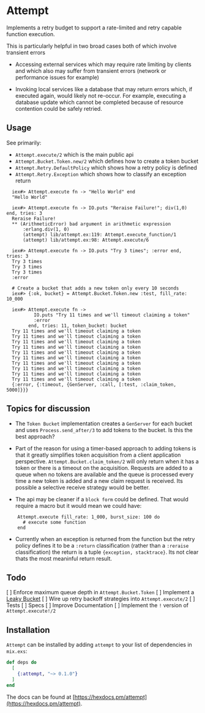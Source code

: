 # Attempt

Implements a retry budget to support a rate-limited and retry capable function
execution.

This is particularly helpful in two broad cases both of which involve
transient errors

* Accessing external services which may require rate limiting by clients and which also may suffer from transient errors (network or performance issues for example)

* Invoking local services like a database that may return errors which, if executed again, would likely not re-occur.  For example, executing a database update which cannot be completed because of resource contention could be safely retried.

## Usage

See primarily:

* `Attempt.execute/2` which is the main public api
* `Attempt.Bucket.Token.new/2` which defines how to create a token bucket
* `Attempt.Retry.DefaultPolicy` which shows how a retry policy is defined
* `Attempt.Retry.Exception` which shows how to classify an exception return

```
  iex#> Attempt.execute fn -> "Hello World" end
  "Hello World"

  iex#> Attempt.execute fn -> IO.puts "Reraise Failure!"; div(1,0) end, tries: 3
  Reraise Failure!
  ** (ArithmeticError) bad argument in arithmetic expression
      :erlang.div(1, 0)
      (attempt) lib/attempt.ex:119: Attempt.execute_function/1
      (attempt) lib/attempt.ex:98: Attempt.execute/6

  iex#> Attempt.execute fn -> IO.puts "Try 3 times"; :error end, tries: 3
  Try 3 times
  Try 3 times
  Try 3 times
  :error

  # Create a bucket that adds a new token only every 10 seconds
  iex#> {:ok, bucket} = Attempt.Bucket.Token.new :test, fill_rate: 10_000

  iex#> Attempt.execute fn ->
          IO.puts "Try 11 times and we'll timeout claiming a token"
          :error
        end, tries: 11, token_bucket: bucket
  Try 11 times and we'll timeout claiming a token
  Try 11 times and we'll timeout claiming a token
  Try 11 times and we'll timeout claiming a token
  Try 11 times and we'll timeout claiming a token
  Try 11 times and we'll timeout claiming a token
  Try 11 times and we'll timeout claiming a token
  Try 11 times and we'll timeout claiming a token
  Try 11 times and we'll timeout claiming a token
  Try 11 times and we'll timeout claiming a token
  Try 11 times and we'll timeout claiming a token
  {:error, {:timeout, {GenServer, :call, [:test, :claim_token, 5000]}}}
```

## Topics for discussion

* The `Token Bucket` implementation creates a `GenServer` for each bucket and uses `Process.send_after/3` to add tokens to the bucket.  Is this the best approach?

* Part of the reason for using a timer-based approach to adding tokens is that it greatly simplifies token acquisition from a client application perspective.  `Attempt.Bucket.claim_token/2` will only return when it has a token or there is a timeout on the acquisition.  Requests are added to a queue when no tokens are available and the queue is processed every time a new token is added and a new claim request is received.  Its possible a selective receive strategy would be better.

* The api may be cleaner if a `block form` could be defined.  That would require a macro but it would mean we could have:

```
    Attempt.execute fill_rate: 1_000, burst_size: 100 do
      # execute some function
    end
```

* Currently when an exception is returned from the function but the retry policy defines it to be a `:return` classification (rather than a `:reraise` classification) the return is a tuple `{exception, stacktrace}`.  Its not clear thats the most meaninful return result.

## Todo

  [ ] Enforce maximum queue depth in `Attempt.Bucket.Token`
  [ ] Implement a [Leaky Bucket](https://en.wikipedia.org/wiki/Leaky_bucket)
  [ ] Wire up retry backoff strategies into `Attempt.execute/2`
  [ ] Tests
  [ ] Specs
  [ ] Improve Documentation
  [ ] Implement the `!` version of `Attempt.execute!/2`

## Installation

`Attempt` can be installed by adding `attempt` to your list of dependencies in `mix.exs`:

```elixir
def deps do
  [
    {:attempt, "~> 0.1.0"}
  ]
end
```

The docs can be found at [https://hexdocs.pm/attempt](https://hexdocs.pm/attempt).

